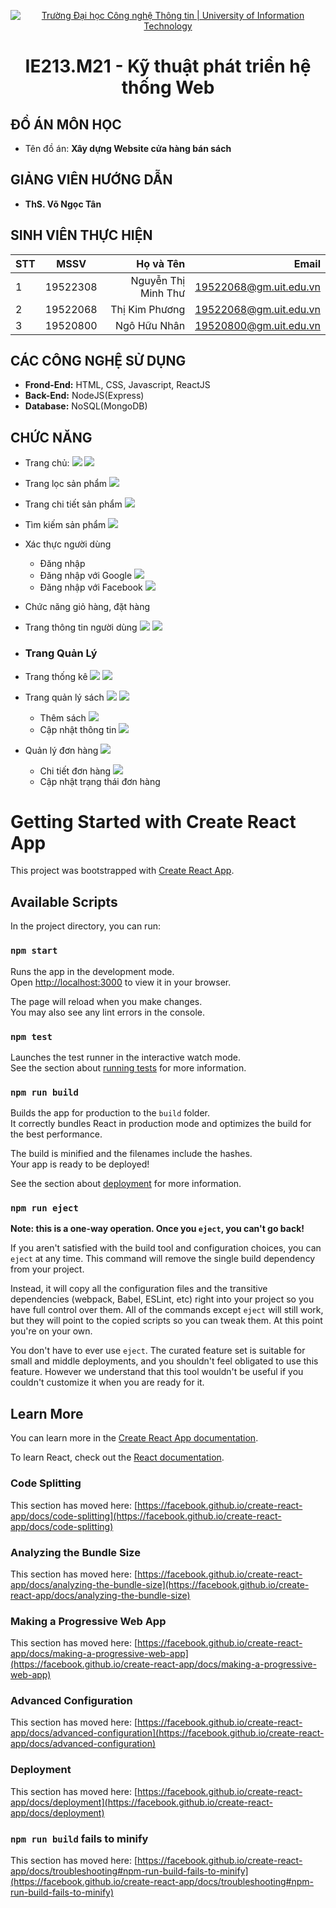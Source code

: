 <p align="center">
  <a href="https://www.uit.edu.vn/" title="Trường Đại học Công nghệ Thông tin" style="border: 5;">
    <img src="https://i.imgur.com/WmMnSRt.png" alt="Trường Đại học Công nghệ Thông tin | University of Information Technology">
  </a>
</p>

<!-- Title -->
<h1 align="center"><b>IE213.M21 - Kỹ thuật phát triển hệ thống Web</b></h1>

## ĐỒ ÁN MÔN HỌC
* Tên đồ án: **Xây dựng Website cửa hàng bán sách**

## GIẢNG VIÊN HƯỚNG DẪN
* **ThS. Võ Ngọc Tân**


## SINH VIÊN THỰC HIỆN
| STT    | MSSV          | Họ và Tên              |  Email                   |
| ------ |:-------------:| ----------------------:| -------------------------:
| 1      | 19522308      | Nguyễn Thị Minh Thư    | 19522068@gm.uit.edu.vn   |
| 2      | 19522068      | Thị Kim Phương         | 19522068@gm.uit.edu.vn   |
| 3      | 19520800      | Ngô Hữu Nhân           | 19520800@gm.uit.edu.vn   |

## CÁC CÔNG NGHỆ SỬ DỤNG

- **Frond-End:** HTML, CSS, Javascript, ReactJS
- **Back-End:** NodeJS(Express)
- **Database:** NoSQL(MongoDB)

## CHỨC NĂNG

- Trang chủ:
    ![](https://res.cloudinary.com/dbynglvwk/image/upload/v1654943599/ie213/Capture1_h80noq.png)
    ![](https://res.cloudinary.com/dbynglvwk/image/upload/v1654943598/ie213/Capture2_kyv3k0.png)
- Trang lọc sản phẩm
    ![](https://res.cloudinary.com/dbynglvwk/image/upload/v1654943598/ie213/Capture3_tpgikm.png)
- Trang chi tiết sản phẩm
    ![](https://res.cloudinary.com/dbynglvwk/image/upload/v1654943597/ie213/Capture4_zcfctj.png)
- Tìm kiếm sản phẩm
    ![](https://res.cloudinary.com/dbynglvwk/image/upload/v1654943597/ie213/Capture5_oc1d63.png)

- Xác thực người dùng
    - Đăng nhập
    - Đăng nhập với Google
    ![](https://res.cloudinary.com/dbynglvwk/image/upload/v1654943920/ie213/Capture6_ddfeec.png)
    - Đăng nhập với Facebook
    ![](https://res.cloudinary.com/dbynglvwk/image/upload/v1654943920/ie213/Capture7_pe2szd.png)


- Chức năng giỏ hàng, đặt hàng

- Trang thông tin người dùng
    ![](https://res.cloudinary.com/dbynglvwk/image/upload/v1654943920/ie213/Capture8_y11khn.png)
    ![](https://res.cloudinary.com/dbynglvwk/image/upload/v1654943920/ie213/Capture9_fdsko1.png)

- ### **Trang Quản Lý**
- Trang thống kê
    ![](https://res.cloudinary.com/dbynglvwk/image/upload/v1654944198/ie213/Capture10_rne5ps.png)
    ![](https://res.cloudinary.com/dbynglvwk/image/upload/v1654944198/ie213/Capture11_gvajph.png)
- Trang quản lý sách
    ![](https://res.cloudinary.com/dbynglvwk/image/upload/v1654944198/ie213/Capture12_ezvvik.png)
    ![](https://res.cloudinary.com/dbynglvwk/image/upload/v1654944198/ie213/Capture13_tjjhau.png)
    - Thêm sách
    ![](https://res.cloudinary.com/dbynglvwk/image/upload/v1654944198/ie213/Capture14_ldhbfd.png)
    - Cập nhật thông tin
    ![](https://res.cloudinary.com/dbynglvwk/image/upload/v1654944199/ie213/Capture15_cjzfh0.png)

- Quản lý đơn hàng
    ![](https://res.cloudinary.com/dbynglvwk/image/upload/v1654944339/ie213/Capture16_ht5k3u.png)
    - Chi tiết đơn hàng
    ![](https://res.cloudinary.com/dbynglvwk/image/upload/v1654944339/ie213/Capture17_reu1pm.png)
    - Cập nhật trạng thái đơn hàng


# Getting Started with Create React App

This project was bootstrapped with [Create React App](https://github.com/facebook/create-react-app).

## Available Scripts

In the project directory, you can run:

### `npm start`

Runs the app in the development mode.\
Open [http://localhost:3000](http://localhost:3000) to view it in your browser.

The page will reload when you make changes.\
You may also see any lint errors in the console.

### `npm test`

Launches the test runner in the interactive watch mode.\
See the section about [running tests](https://facebook.github.io/create-react-app/docs/running-tests) for more information.

### `npm run build`

Builds the app for production to the `build` folder.\
It correctly bundles React in production mode and optimizes the build for the best performance.

The build is minified and the filenames include the hashes.\
Your app is ready to be deployed!

See the section about [deployment](https://facebook.github.io/create-react-app/docs/deployment) for more information.

### `npm run eject`

**Note: this is a one-way operation. Once you `eject`, you can't go back!**

If you aren't satisfied with the build tool and configuration choices, you can `eject` at any time. This command will remove the single build dependency from your project.

Instead, it will copy all the configuration files and the transitive dependencies (webpack, Babel, ESLint, etc) right into your project so you have full control over them. All of the commands except `eject` will still work, but they will point to the copied scripts so you can tweak them. At this point you're on your own.

You don't have to ever use `eject`. The curated feature set is suitable for small and middle deployments, and you shouldn't feel obligated to use this feature. However we understand that this tool wouldn't be useful if you couldn't customize it when you are ready for it.

## Learn More

You can learn more in the [Create React App documentation](https://facebook.github.io/create-react-app/docs/getting-started).

To learn React, check out the [React documentation](https://reactjs.org/).

### Code Splitting

This section has moved here: [https://facebook.github.io/create-react-app/docs/code-splitting](https://facebook.github.io/create-react-app/docs/code-splitting)

### Analyzing the Bundle Size

This section has moved here: [https://facebook.github.io/create-react-app/docs/analyzing-the-bundle-size](https://facebook.github.io/create-react-app/docs/analyzing-the-bundle-size)

### Making a Progressive Web App

This section has moved here: [https://facebook.github.io/create-react-app/docs/making-a-progressive-web-app](https://facebook.github.io/create-react-app/docs/making-a-progressive-web-app)

### Advanced Configuration

This section has moved here: [https://facebook.github.io/create-react-app/docs/advanced-configuration](https://facebook.github.io/create-react-app/docs/advanced-configuration)

### Deployment

This section has moved here: [https://facebook.github.io/create-react-app/docs/deployment](https://facebook.github.io/create-react-app/docs/deployment)

### `npm run build` fails to minify

This section has moved here: [https://facebook.github.io/create-react-app/docs/troubleshooting#npm-run-build-fails-to-minify](https://facebook.github.io/create-react-app/docs/troubleshooting#npm-run-build-fails-to-minify)
